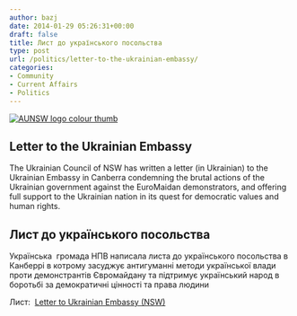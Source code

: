 ```yaml
---
author: bazj
date: 2014-01-29 05:26:31+00:00
draft: false
title: Лист до українського посольства
type: post
url: /politics/letter-to-the-ukrainian-embassy/
categories:
- Community
- Current Affairs
- Politics
---
```


[![AUNSW logo colour thumb](http://www.ozeukes.com/wp-content/uploads/2014/01/AUNSW-logo-colour-thumb.jpg)
](http://www.ozeukes.com/wp-content/uploads/2014/01/AUNSW-logo-colour-thumb.jpg)





## Letter to the Ukrainian Embassy


The Ukrainian Council of NSW has written a letter (in Ukrainian) to the Ukrainian Embassy in Canberra condemning the brutal actions of the Ukrainian government against the EuroMaidan demonstrators, and offering full support to the Ukrainian nation in its quest for democratic values and human rights.


## Лист до українського посольства


Українська  громада НПВ написала листа до українського посольства в Канберрі в котрому засуджує антигуманні методи української влади проти демонстрантів Євромайдану та підтримує український народ в боротьбі за демократичні цінності та права людини

Лист:  [Letter to Ukrainian Embassy (NSW)](http://www.ozeukes.com/wp-content/uploads/2014/01/Letter-to-Ukrainian-Embassy-NSW.pdf)
